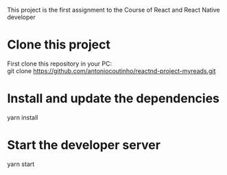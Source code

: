 This project is the first assignment to the Course of React and React Native developer 
# Clone this project

First clone this repository in your PC:<br>
git clone https://github.com/antoniocoutinho/reactnd-project-myreads.git

# Install and update the dependencies
yarn install

# Start the developer server
yarn start

